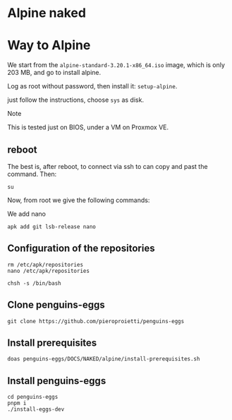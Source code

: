 # Alpine naked

# Way to Alpine
We start from the `alpine-standard-3.20.1-x86_64.iso` image, which is only 203 MB, and go to install alpine.

Log as root without password, then install it: `setup-alpine`.

just follow the instructions, choose `sys` as disk.

> [!NOTE]
> This is tested just on BIOS, under a VM on Proxmox VE.

## reboot
The best is, after reboot, to connect via ssh to can copy and past the command. Then:

```
su
```

Now, from root we give the following commands:

We add nano 
```
apk add git lsb-release nano
```

## Configuration of the repositories
```
rm /etc/apk/repositories
nano /etc/apk/repositories

chsh -s /bin/bash
```


## Clone penguins-eggs

```
git clone https://github.com/pieroproietti/penguins-eggs
```

## Install prerequisites
```
doas penguins-eggs/DOCS/NAKED/alpine/install-prerequisites.sh

```
## Install penguins-eggs
```
cd penguins-eggs
pnpm i
./install-eggs-dev

```

